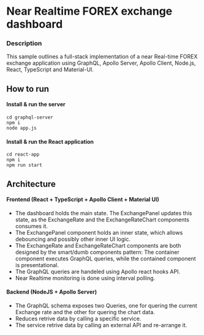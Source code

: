 # Near Realtime FOREX exchange dashboard

### Description
This sample outlines a full-stack implementation of a near Real-time FOREX exchange application using GraphQL, Apollo Server, Apollo Client, Node.js, React, TypeScript and Material-UI. 

## How to run

#### Install & run the server
```
cd graphql-server
npm i
node app.js
```

#### Install & run the React application
```
cd react-app
npm i
npm run start
```

## Architecture

#### Frontend (React + TypeScript + Apollo Client + Material UI)

- The dashboard holds the main state. The ExchangePanel updates this state, as the ExchangeRate and the ExchangeRateChart components consumes it. 
- The ExchangePanel component holds an inner state, which allows debouncing and possibly other inner UI logic. 
- The ExchangeRate and ExchangeRateChart components are both designed by the smart/dumb components pattern: The container component executes GraphQL queries, while the contained component is presentational. 
- The GraphQL queries are handeled using Apollo react hooks API. 
- Near Realtime monitoring is done using interval polling. 

#### Backend (NodeJS + Apollo Server)

- The GraphQL schema exposes two Queries, one for quering the current Exchange rate and the other for quering the chart data.
- Reduces retrive data by calling a specific service. 
- The service retrive data by calling an external API and re-arrange it.


